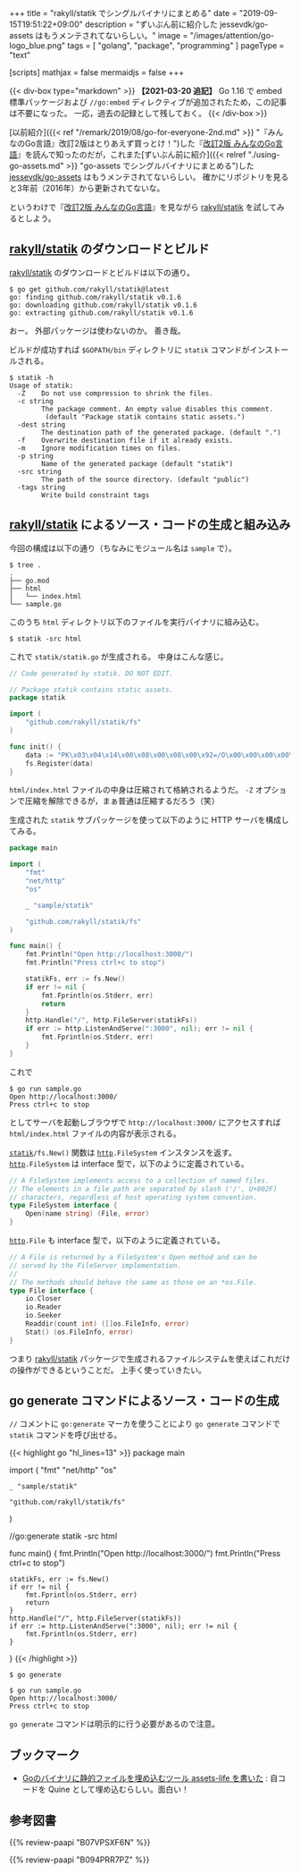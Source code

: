 +++
title = "rakyll/statik でシングルバイナリにまとめる"
date =  "2019-09-15T19:51:22+09:00"
description = "ずいぶん前に紹介した jessevdk/go-assets はもうメンテされてないらしい。"
image = "/images/attention/go-logo_blue.png"
tags = [ "golang", "package", "programming" ]
pageType = "text"

[scripts]
  mathjax = false
  mermaidjs = false
+++

{{< div-box type="markdown" >}}
**【2021-03-20 追記】**
Go 1.16 で embed 標準パッケージおよび `//go:embed` ディレクティブが追加されたため，この記事は不要になった。
一応，過去の記録として残しておく。
{{< /div-box >}}

[以前紹介]({{< ref "/remark/2019/08/go-for-everyone-2nd.md" >}} "『みんなのGo言語』改訂2版はとりあえず買っとけ！")した『[改訂2版 みんなのGo言語]』を読んで知ったのだが，これまた[ずいぶん前に紹介]({{< relref "./using-go-assets.md" >}} "go-assets でシングルバイナリにまとめる")した [jessevdk/go-assets] はもうメンテされてないらしい。
確かにリポジトリを見ると3年前（2016年）から更新されてないな。

というわけで『[改訂2版 みんなのGo言語]』を見ながら [rakyll/statik] を試してみるとしよう。

## [rakyll/statik] のダウンロードとビルド

[rakyll/statik] のダウンロードとビルドは以下の通り。

```text
$ go get github.com/rakyll/statik@latest
go: finding github.com/rakyll/statik v0.1.6
go: downloading github.com/rakyll/statik v0.1.6
go: extracting github.com/rakyll/statik v0.1.6
```

おー。
外部パッケージは使わないのか。
善き哉。

ビルドが成功すれば `$GOPATH/bin` ディレクトリに `statik` コマンドがインストールされる。

```text
$ statik -h
Usage of statik:
  -Z	Do not use compression to shrink the files.
  -c string
    	The package comment. An empty value disables this comment.
    	 (default "Package statik contains static assets.")
  -dest string
    	The destination path of the generated package. (default ".")
  -f	Overwrite destination file if it already exists.
  -m	Ignore modification times on files.
  -p string
    	Name of the generated package (default "statik")
  -src string
    	The path of the source directory. (default "public")
  -tags string
    	Write build constraint tags
```

## [rakyll/statik] によるソース・コードの生成と組み込み

今回の構成は以下の通り（ちなみにモジュール名は `sample` で）。

```text
$ tree .
.
├── go.mod
├── html
│   └── index.html
└── sample.go
```

このうち `html` ディレクトリ以下のファイルを実行バイナリに組み込む。

```text
$ statik -src html
```

これで `statik/statik.go` が生成される。
中身はこんな感じ。

```go
// Code generated by statik. DO NOT EDIT.

// Package statik contains static assets.
package statik

import (
	"github.com/rakyll/statik/fs"
)

func init() {
	data := "PK\x03\x04\x14\x00\x08\x00\x08\x00\x92=/O\x00\x00\x00\x00\x00\x00\x00\x00\x00\x00\x00\x00\n\x00	\x00index.htmlUT\x05\x00\x01\xe5\xeb}]\\\x8e1\xcb\xc2@\x0c@\xe7\xaf\xbf\xe2z\xf3W\x8a\x9bC\xae\x8b\nn:\x08\xe2\x18\xef\"\x0d\xa4w\xa5\x8d-\xfe{i\x0f\x1d\x9cB^\x1e\xe1A\xb9?\xed.\xb7\xf3\xc1\xb4\xdaIS\xc0g\x10\x86\xa6\xf8\x83\x8e\x14\x8doq\x18I\x9d}\xea\xa3\xda\xda/\x8f\xd8\x91\xb3\x13\xd3\xdc\xa7A\xad\xf1)*Euv\xe6\xa0\xad\x0b4\xb1\xa7j]\xfe\x0dGVF\xa9F\x8fBn\xb3~QV\xa1\xe6H\"\xc9\\\xd3 \xa1\x84:\xb3\x02\xea\x9c\x00\xf7\x14^\x8b\xdb\xffx\xfd\xe2\xe4#\xd4k\xf5;\x00\x00\xff\xffPK\x07\x08\x13\xf25U\x97\x00\x00\x00\xcc\x00\x00\x00PK\x01\x02\x14\x03\x14\x00\x08\x00\x08\x00\x92=/O\x13\xf25U\x97\x00\x00\x00\xcc\x00\x00\x00\n\x00	\x00\x00\x00\x00\x00\x00\x00\x00\x00\xa4\x81\x00\x00\x00\x00index.htmlUT\x05\x00\x01\xe5\xeb}]PK\x05\x06\x00\x00\x00\x00\x01\x00\x01\x00A\x00\x00\x00\xd8\x00\x00\x00\x00\x00"
	fs.Register(data)
}
```

`html/index.html` ファイルの中身は圧縮されて格納されるようだ。
`-Z` オプションで圧縮を解除できるが，まぁ普通は圧縮するだろう（笑）

生成された `statik` サブパッケージを使って以下のように HTTP サーバを構成してみる。

```go
package main

import (
	"fmt"
	"net/http"
	"os"

	_ "sample/statik"

	"github.com/rakyll/statik/fs"
)

func main() {
	fmt.Println("Open http://localhost:3000/")
	fmt.Println("Press ctrl+c to stop")

	statikFs, err := fs.New()
	if err != nil {
		fmt.Fprintln(os.Stderr, err)
		return
	}
	http.Handle("/", http.FileServer(statikFs))
	if err := http.ListenAndServe(":3000", nil); err != nil {
		fmt.Fprintln(os.Stderr, err)
	}
}
```

これで

```text
$ go run sample.go 
Open http://localhost:3000/
Press ctrl+c to stop
```

としてサーバを起動しブラウザで `http://localhost:3000/` にアクセスすれば `html/index.html` ファイルの内容が表示される。

[`statik`]`/fs.New()` 関数は [`http`]`.FileSystem` インスタンスを返す。 
[`http`]`.FileSystem` は interface 型で，以下のように定義されている。

```go
// A FileSystem implements access to a collection of named files.
// The elements in a file path are separated by slash ('/', U+002F)
// characters, regardless of host operating system convention.
type FileSystem interface {
	Open(name string) (File, error)
}
```

[`http`]`.File` も interface 型で，以下のように定義されている。

```go
// A File is returned by a FileSystem's Open method and can be
// served by the FileServer implementation.
//
// The methods should behave the same as those on an *os.File.
type File interface {
	io.Closer
	io.Reader
	io.Seeker
	Readdir(count int) ([]os.FileInfo, error)
	Stat() (os.FileInfo, error)
}
```

つまり [rakyll/statik] パッケージで生成されるファイルシステムを使えばこれだけの操作ができるということだ。
上手く使っていきたい。

## go generate コマンドによるソース・コードの生成

 `//` コメントに `go:generate` マーカを使うことにより `go generate` コマンドで `statik` コマンドを呼び出せる。

 {{< highlight go "hl_lines=13" >}}
 package main

 import (
 	"fmt"
 	"net/http"
 	"os"

 	_ "sample/statik"

 	"github.com/rakyll/statik/fs"
 )

 //go:generate statik -src html

 func main() {
 	fmt.Println("Open http://localhost:3000/")
 	fmt.Println("Press ctrl+c to stop")

 	statikFs, err := fs.New()
 	if err != nil {
 		fmt.Fprintln(os.Stderr, err)
 		return
 	}
 	http.Handle("/", http.FileServer(statikFs))
 	if err := http.ListenAndServe(":3000", nil); err != nil {
 		fmt.Fprintln(os.Stderr, err)
 	}
 }
 {{< /highlight >}}

```text
$ go generate

$ go run sample.go 
Open http://localhost:3000/
Press ctrl+c to stop
```

`go generate` コマンドは明示的に行う必要があるので注意。

## ブックマーク

- [Goのバイナリに静的ファイルを埋め込むツール assets-life を書いた](https://shogo82148.github.io/blog/2019/07/24/assets-life/) : 自コードを Quine として埋め込むらしい。面白い！

[Go]: https://golang.org/ "The Go Programming Language"
[Go 言語]: https://golang.org/ "The Go Programming Language"
[改訂2版 みんなのGo言語]: https://www.amazon.co.jp/exec/obidos/ASIN/B07VPSXF6N/baldandersinf-22/
[jessevdk/go-assets]: https://github.com/jessevdk/go-assets "jessevdk/go-assets: Simple embedding of assets in go"
[rakyll/statik]: https://github.com/rakyll/statik "rakyll/statik: Embed files into a Go executable"
[`statik`]: https://github.com/rakyll/statik "rakyll/statik: Embed files into a Go executable"
[`http`]: https://golang.org/pkg/net/http/ "http - The Go Programming Language"

## 参考図書

{{% review-paapi "B07VPSXF6N" %}} <!-- 改訂2版 みんなのGo言語 -->

{{% review-paapi "B094PRR7PZ" %}} <!-- プログラミング言語Go -->

